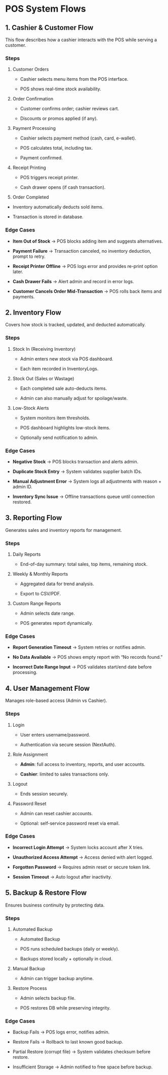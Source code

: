 # POS System Flows

## 1. Cashier & Customer Flow
This flow describes how a cashier interacts with the POS while serving a customer.

### Steps
1. Customer Orders

    - Cashier selects menu items from the POS interface.

    - POS shows real-time stock availability.

2. Order Confirmation

    - Customer confirms order; cashier reviews cart.

    - Discounts or promos applied (if any).

3. Payment Processing

    - Cashier selects payment method (cash, card, e-wallet).

    - POS calculates total, including tax.

    - Payment confirmed.

4. Receipt Printing

    - POS triggers receipt printer.

    - Cash drawer opens (if cash transaction).

5. Order Completed

- Inventory automatically deducts sold items.

- Transaction is stored in database.

### Edge Cases

- **Item Out of Stock** → POS blocks adding item and suggests alternatives.

- **Payment Failure** → Transaction canceled, no inventory deduction, prompt to retry.

- **Receipt Printer Offline** → POS logs error and provides re-print option later.

- **Cash Drawer Fails** → Alert admin and record in error logs.

- **Customer Cancels Order Mid-Transaction** → POS rolls back items and payments.

## 2. Inventory Flow
Covers how stock is tracked, updated, and deducted automatically.

### Steps
1. Stock In (Receiving Inventory)

    - Admin enters new stock via POS dashboard.

    - Each item recorded in InventoryLogs.

2. Stock Out (Sales or Wastage)

    - Each completed sale auto-deducts items.

    - Admin can also manually adjust for spoilage/waste.

3. Low-Stock Alerts

    - System monitors item thresholds.

    - POS dashboard highlights low-stock items.

    - Optionally send notification to admin.

### Edge Cases

- **Negative Stock** → POS blocks transaction and alerts admin.

- **Duplicate Stock Entry** → System validates supplier batch IDs.

- **Manual Adjustment Error** → System logs all adjustments with reason + admin ID.

- **Inventory Sync Issue** → Offline transactions queue until connection restored.

## 3. Reporting Flow
Generates sales and inventory reports for management.

### Steps

1. Daily Reports

    - End-of-day summary: total sales, top items, remaining stock.

2. Weekly & Monthly Reports

    - Aggregated data for trend analysis.

    - Export to CSV/PDF.

3. Custom Range Reports

    - Admin selects date range.

    - POS generates report dynamically.

### Edge Cases

- **Report Generation Timeout** → System retries or notifies admin.

- **No Data Available** → POS shows empty report with “No records found.”

- **Incorrect Date Range Input** → POS validates start/end date before processing.

## 4. User Management Flow
Manages role-based access (Admin vs Cashier).

### Steps

1. Login

    - User enters username/password.

    - Authentication via secure session (NextAuth).

2. Role Assignment

    - **Admin**: full access to inventory, reports, and user accounts.

    - **Cashier**: limited to sales transactions only.

3. Logout

    - Ends session securely.

4. Password Reset

    - Admin can reset cashier accounts.

    - Optional: self-service password reset via email.

### Edge Cases

- **Incorrect Login Attempt** → System locks account after X tries.

- **Unauthorized Access Attempt** → Access denied with alert logged.

- **Forgotten Password** → Requires admin reset or secure token link.

- **Session Timeout** → Auto logout after inactivity.

## 5. Backup & Restore Flow

Ensures business continuity by protecting data.

### Steps

1. Automated Backup

    - Automated Backup

    - POS runs scheduled backups (daily or weekly).

    - Backups stored locally + optionally in cloud.

2. Manual Backup

    - Admin can trigger backup anytime.

3. Restore Process

    - Admin selects backup file.

    - POS restores DB while preserving integrity.

### Edge Cases

  - Backup Fails → POS logs error, notifies admin.

  - Restore Fails → Rollback to last known good backup.

  - Partial Restore (corrupt file) → System validates checksum before restore.

  - Insufficient Storage → Admin notified to free space before backup.